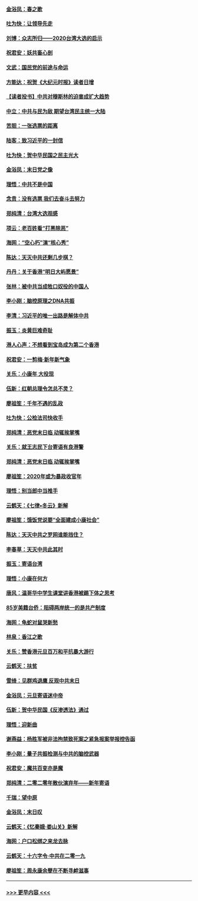 #### [金浴凤：春之歌](../pages/nsc993/n11797687.md?t=01162231) 
#### [吐为快：让领导先走](../pages/nsc993/n11797512.md?t=01162231) 
#### [刘博：众志所归——2020台湾大选的启示](../pages/nsc993/n11796878.md?t=01162231) 
#### [祝君安：妖共畜心剖](../pages/nsc993/n11794273.md?t=01162231) 
#### [文武：国民党的前途与命运](../pages/nsc993/n11794198.md?t=01162231) 
#### [方能达：祝贺《大纪元时报》读者日增](../pages/nsc993/n11793807.md?t=01162231) 
#### [【读者投书】中共对穆斯林的迫害成扩大趋势](../pages/nsc993/n11791371.md?t=01162231) 
#### [中立：中共与民为敌 期望台湾民主统一大陆](../pages/nsc993/n11790392.md?t=01162231) 
#### [苦胆：一张选票的距离](../pages/nsc993/n11788914.md?t=01162231) 
#### [陆客：致习近平的一封信](../pages/nsc993/n11788867.md?t=01162231) 
#### [吐为快：贺中华民国之民主光大](../pages/nsc993/n11788618.md?t=01162231) 
#### [金浴凤：末日党之像](../pages/nsc993/n11787475.md?t=01162231) 
#### [理悟：中共不是中国](../pages/nsc993/n11787463.md?t=01162231) 
#### [念贲：没有选票  我们去奋斗去努力](../pages/nsc993/n11787398.md?t=01162231) 
#### [郑纯清：台湾大选观感](../pages/nsc993/n11786210.md?t=01162231) 
#### [项云：老百姓看“打黑除恶”](../pages/nsc993/n11785398.md?t=01162231) 
#### [海网：“空心朽”演“核心秀”](../pages/nsc993/n11783874.md?t=01162231) 
#### [陈达：天灭中共还剩几步棋？](../pages/nsc993/n11783719.md?t=01162231) 
#### [丹丹：关于香港“明日大屿愿景”](../pages/nsc993/n11783273.md?t=01162231) 
#### [张林：被中共当成牲口奴役的中国人](../pages/nsc993/n11782397.md?t=01162231) 
#### [李小刚：脑控原理之DNA共振](../pages/nsc993/n11780962.md?t=01162231) 
#### [李清：习近平的唯一出路是解体中共](../pages/nsc993/n11780866.md?t=01162231) 
#### [振玉：炎黄巨难奇耻](../pages/nsc993/n11779632.md?t=01162231) 
#### [港人心声：不想看到宝岛成为第二个香港](../pages/nsc993/n11778817.md?t=01162231) 
#### [祝君安：一剪梅‧新年新气象](../pages/nsc993/n11776340.md?t=01162231) 
#### [关乐：小康年 大役现](../pages/nsc993/n11774213.md?t=01162231) 
#### [伍新：红朝总理令怎总不灵？](../pages/nsc993/n11770813.md?t=01162231) 
#### [廖祖笙：千年不遇的乱政](../pages/nsc993/n11770373.md?t=01162231) 
#### [吐为快：公检法司快收手](../pages/nsc993/n11770359.md?t=01162231) 
#### [郑纯清：恶党末日临 动辄挨掌嘴](../pages/nsc993/n11769912.md?t=01162231) 
#### [关乐：就王志民下台寄语有良港警](../pages/nsc993/n11769903.md?t=01162231) 
#### [郑纯清：恶党末日临 动辄挨掌嘴](../pages/nsc993/n11769356.md?t=01162231) 
#### [廖祖笙：2020年或为暴政收官年](../pages/nsc993/n11768216.md?t=01162231) 
#### [理悟：别当郎中当推手](../pages/nsc993/n11768243.md?t=01162231) 
#### [云鹤天：《七律▪冬云》新解](../pages/nsc993/n11768204.md?t=01162231) 
#### [廖祖笙：饿饭党说要“全面建成小康社会”](../pages/nsc993/n11767482.md?t=01162231) 
#### [陈达：天灭中共之罗网谁能挡住？](../pages/nsc993/n11767465.md?t=01162231) 
#### [李春草：天灭中共此其时](../pages/nsc993/n11767452.md?t=01162231) 
#### [振玉：寄语台湾](../pages/nsc993/n11767432.md?t=01162231) 
#### [理悟：小康在何方](../pages/nsc993/n11767394.md?t=01162231) 
#### [唐风：温哥华中学生课堂讲香港被踢下体之思考](../pages/nsc993/n11766848.md?t=01162231) 
#### [85岁美籍台侨：阻碍两岸统一的是共产制度](../pages/nsc993/n11765043.md?t=01162231) 
#### [海网：龟蛇对鼠哭新愁](../pages/nsc993/n11764895.md?t=01162231) 
#### [林泉：香江之歌](../pages/nsc993/n11764415.md?t=01162231) 
#### [关乐：赞香港元旦百万和平抗暴大游行](../pages/nsc993/n11764382.md?t=01162231) 
#### [云鹤天：扶贫](../pages/nsc993/n11764245.md?t=01162231) 
#### [雪绮：见群鸡退鹰  反观中共末日](../pages/nsc993/n11762112.md?t=01162231) 
#### [金浴凤：元旦寄语迷中帝](../pages/nsc993/n11761788.md?t=01162231) 
#### [伍新：贺中华民国《反渗透法》通过](../pages/nsc993/n11761994.md?t=01162231) 
#### [理悟：迎新曲](../pages/nsc993/n11761152.md?t=01162231) 
#### [谢燕益：杨胜军被非法拘禁致死案之紧急报案举报控告函](../pages/nsc993/n11756134.md?t=01162231) 
#### [李小刚：量子共振检测与中共的脑控武器](../pages/nsc993/n11754518.md?t=01162231) 
#### [祝君安：魔共百变亦是魔](../pages/nsc993/n11754469.md?t=01162231) 
#### [郑纯清：二零二零年散伙演弃年——新年寄语](../pages/nsc993/n11754195.md?t=01162231) 
#### [千瑞：望中原](../pages/nsc993/n11754159.md?t=01162231) 
#### [金浴凤：末日叹](../pages/nsc993/n11752359.md?t=01162231) 
#### [云鹤天：《忆秦娥‧娄山关》新解](../pages/nsc993/n11752348.md?t=01162231) 
#### [海网：户口松绑之来龙去脉](../pages/nsc993/n11752328.md?t=01162231) 
#### [云鹤天：十六字令‧中共在二零一九](../pages/nsc993/n11752305.md?t=01162231) 
#### [廖祖笙：周永康余孽在不断寻衅滋事](../pages/nsc993/n11751013.md?t=01162231) 

----
#### [ >>> 更早内容 <<< ](../indexes/nsc993-earlier.md)

